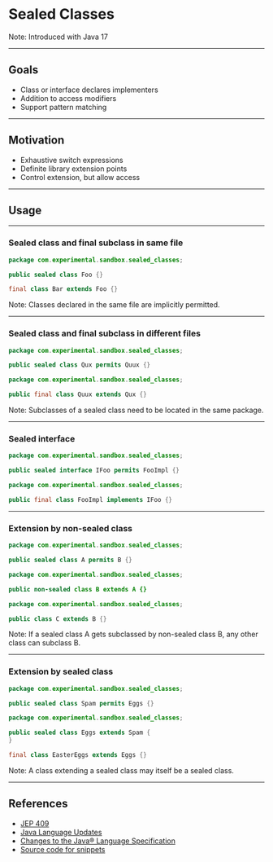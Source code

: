 # Sealed Classes

Note: Introduced with Java 17

---

## Goals

- Class or interface declares implementers <!-- .element: class="fragment" -->
- Addition to access modifiers <!-- .element: class="fragment" -->
- Support pattern matching <!-- .element: class="fragment" -->

---

## Motivation

- Exhaustive switch expressions <!-- .element: class="fragment" -->
- Definite library extension points <!-- .element: class="fragment" -->
- Control extension, but allow access <!-- .element: class="fragment" -->

---

## Usage

----

### Sealed class and final subclass in same file

```java
package com.experimental.sandbox.sealed_classes;

public sealed class Foo {}

final class Bar extends Foo {}
```

Note: Classes declared in the same file are implicitly permitted.

----

### Sealed class and final subclass in different files

```java
package com.experimental.sandbox.sealed_classes;

public sealed class Qux permits Quux {}
```

```java
package com.experimental.sandbox.sealed_classes;

public final class Quux extends Qux {}
```

Note: Subclasses of a sealed class need to be located in the same package.

----

### Sealed interface

```java
package com.experimental.sandbox.sealed_classes;

public sealed interface IFoo permits FooImpl {}
```

```java
package com.experimental.sandbox.sealed_classes;

public final class FooImpl implements IFoo {}
```

----

### Extension by non-sealed class

```java
package com.experimental.sandbox.sealed_classes;

public sealed class A permits B {}
```

```java
package com.experimental.sandbox.sealed_classes;

public non-sealed class B extends A {}
```

```java
package com.experimental.sandbox.sealed_classes;

public class C extends B {}
```

Note: If a sealed class A gets subclassed by non-sealed class B, any other class can subclass B.

----

### Extension by sealed class

```java
package com.experimental.sandbox.sealed_classes;

public sealed class Spam permits Eggs {}
```

```java
package com.experimental.sandbox.sealed_classes;

public sealed class Eggs extends Spam {
}

final class EasterEggs extends Eggs {}
```

Note: A class extending a sealed class may itself be a sealed class.

---

## References

- [JEP 409](https://openjdk.org/jeps/409)
- [Java Language Updates](https://docs.oracle.com/en/java/javase/17/language/sealed-classes-and-interfaces.html) 
- [Changes to the Java® Language Specification](https://docs.oracle.com/javase/specs/jls/se16/preview/specs/sealed-classes-jls.html)
- [Source code for snippets](https://github.com/experimental-software/java-sandbox/tree/java17/src/main/java/com/experimental/sandbox/sealed_classes)
